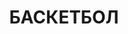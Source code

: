 ---
title: "БАСКЕТБОЛ"
description: "TOП прогнозы от Bet-bro.com.ua"

draft: false
bg_image: "/images/bg-2.png"
bg_size: "contain"
bg_repeat: "no-repeat"
---